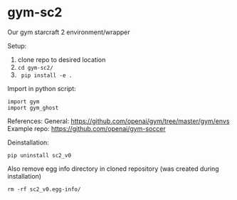 # gym-sc2
Our gym starcraft 2 environment/wrapper

Setup:
1. clone repo to desired location
2. ``` cd gym-sc2/ ```
3. ``` pip install -e .```

Import in python script:

```
import gym
import gym_ghost
```

References:
General: https://github.com/openai/gym/tree/master/gym/envs
Example repo: https://github.com/openai/gym-soccer

Deinstallation:
```
pip uninstall sc2_v0
```

Also remove egg info directory in cloned repository (was created during installation)
```
rm -rf sc2_v0.egg-info/
```
